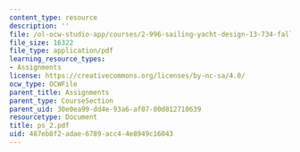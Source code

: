 ```yaml
---
content_type: resource
description: ''
file: /ol-ocw-studio-app/courses/2-996-sailing-yacht-design-13-734-fall-2003/487eb8f2adae6789acc44e8949c16043_ps_2.pdf
file_size: 16322
file_type: application/pdf
learning_resource_types:
- Assignments
license: https://creativecommons.org/licenses/by-nc-sa/4.0/
ocw_type: OCWFile
parent_title: Assignments
parent_type: CourseSection
parent_uid: 30e0ea99-dd4e-93a6-af07-00d812710639
resourcetype: Document
title: ps_2.pdf
uid: 487eb8f2-adae-6789-acc4-4e8949c16043
---
```

